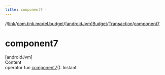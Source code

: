```yaml
---
title: component7 -
---
```

//[link](../../../index.md)/[com.tink.model.budget](../../index.md)/[[androidJvm]Budget](../index.md)/[Transaction](index.md)/[component7](component7.md)



# component7  
[androidJvm]  
Content  
operator fun [component7](component7.md)(): Instant  




